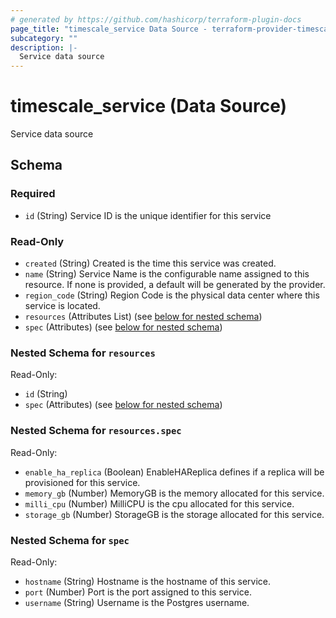 ```yaml
---
# generated by https://github.com/hashicorp/terraform-plugin-docs
page_title: "timescale_service Data Source - terraform-provider-timescale"
subcategory: ""
description: |-
  Service data source
---
```


# timescale_service (Data Source)

Service data source



<!-- schema generated by tfplugindocs -->
## Schema

### Required

- `id` (String) Service ID is the unique identifier for this service

### Read-Only

- `created` (String) Created is the time this service was created.
- `name` (String) Service Name is the configurable name assigned to this resource. If none is provided, a default will be generated by the provider.
- `region_code` (String) Region Code is the physical data center where this service is located.
- `resources` (Attributes List) (see [below for nested schema](#nestedatt--resources))
- `spec` (Attributes) (see [below for nested schema](#nestedatt--spec))

<a id="nestedatt--resources"></a>
### Nested Schema for `resources`

Read-Only:

- `id` (String)
- `spec` (Attributes) (see [below for nested schema](#nestedatt--resources--spec))

<a id="nestedatt--resources--spec"></a>
### Nested Schema for `resources.spec`

Read-Only:

- `enable_ha_replica` (Boolean) EnableHAReplica defines if a replica will be provisioned for this service.
- `memory_gb` (Number) MemoryGB is the memory allocated for this service.
- `milli_cpu` (Number) MilliCPU is the cpu allocated for this service.
- `storage_gb` (Number) StorageGB is the storage allocated for this service.



<a id="nestedatt--spec"></a>
### Nested Schema for `spec`

Read-Only:

- `hostname` (String) Hostname is the hostname of this service.
- `port` (Number) Port is the port assigned to this service.
- `username` (String) Username is the Postgres username.
